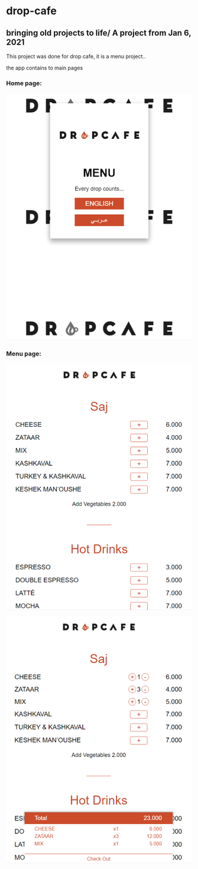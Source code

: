 # drop-cafe

## bringing old projects to life/ A project from Jan 6, 2021

This project was done for drop cafe, it is a menu project..

the app contains to main pages

### Home page:

![](./public/img/main.png)

### Menu page:

![](./public/img/menu.png)

![](./public/img/cart.png)
